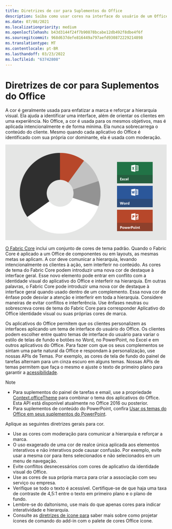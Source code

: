 ```yaml
---
title: Diretrizes de cor para Suplementos do Office
description: Saiba como usar cores na interface do usuário de um Office Add-in.
ms.date: 07/08/2021
ms.localizationpriority: medium
ms.openlocfilehash: b43d3144f24f7b90878bcabe12db492f8dbe4f6f
ms.sourcegitcommit: 968d637defe816449a797aefd930872229214898
ms.translationtype: MT
ms.contentlocale: pt-BR
ms.lasthandoff: 03/23/2022
ms.locfileid: "63742808"
---
```

# <a name="color-guidelines-for-office-add-ins"></a>Diretrizes de cor para Suplementos do Office

A cor é geralmente usada para enfatizar a marca e reforçar a hierarquia visual. Ela ajuda a identificar uma interface, além de orientar os clientes em uma experiência. No Office, a cor é usada para os mesmos objetivos, mas é aplicada intencionalmente e de forma mínima. Ela nunca sobrecarrega o conteúdo do cliente. Mesmo quando cada aplicativo do Office é identificado com sua própria cor dominante, ela é usada com moderação.

![Diagrama mostrando o esquema de cores para Office, Excel, Word e PowerPoint. As cores principais para Office são preto e branco, e as cores secundárias são cinza claro, cinza escuro e laranja. A cor dominante para Excel é verde, o Word é azul e PowerPoint laranja.](../images/office-addins-color-schemes.png)

[O Fabric Core](fabric-core.md) inclui um conjunto de cores de tema padrão. Quando o Fabric Core é aplicado a um Office de componentes ou em layouts, as mesmas metas se aplicam. A cor deve comunicar a hierarquia, levando intencionalmente os clientes à ação, sem interferir no conteúdo. As cores de tema do Fabric Core podem introduzir uma nova cor de destaque à interface geral. Esse novo elemento pode entrar em conflito com a identidade visual do aplicativo do Office e interferir na hierarquia. Em outras palavras, o Fabric Core pode introduzir uma nova cor de destaque à interface geral quando usado dentro de um complemento. Essa nova cor de ênfase pode desviar a atenção e interferir em toda a hierarquia. Considere maneiras de evitar conflitos e interferência. Use ênfases neutras ou sobrescreva cores de tema do Fabric Core para corresponder Aplicativo do Office identidade visual ou suas próprias cores de marca.

Os aplicativos do Office permitem que os clientes personalizem as interfaces aplicando um tema de interface do usuário do Office. Os clientes podem escolher entre quatro temas de interface do usuário para variar o estilo de telas de fundo e botões no Word, no PowerPoint, no Excel e em outros aplicativos do Office. Para fazer com que os seus complementos se sintam uma parte natural da Office e respondam à personalização, use nossas APIs de Temas. Por exemplo, as cores de tela de fundo do painel de tarefas alternam para um cinza escuro em alguns temas. Nossas APIs de temas permitem que faça o mesmo e ajuste o texto de primeiro plano para garantir a [acessibilidade](../design/accessibility-guidelines.md).

> [!NOTE]
>
> - Para suplementos do painel de tarefas e email, use a propriedade [Context.officeTheme](/javascript/api/office/office.context) para combinar o tema dos aplicativos do Office. Esta API está disponível atualmente no Office 2016 ou posterior.
> - Para suplementos de conteúdo do PowerPoint, confira [Usar os temas do Office em seus suplementos do PowerPoint](../powerpoint/use-document-themes-in-your-powerpoint-add-ins.md).

Aplique as seguintes diretrizes gerais para cor.

- Use as cores com moderação para comunicar a hierarquia e reforçar a marca.
- O uso exagerado de uma cor de realce única aplicada aos elementos interativos e não interativos pode causar confusão. Por exemplo, evite usar a mesma cor para itens selecionados e não selecionados em um menu de navegação.
- Evite conflitos desnecessários com cores de aplicativo da identidade visual do Office.
- Use as cores de sua própria marca para criar a associação com seu serviço ou empresa.
- Verifique se todo o texto é acessível. Certifique-se de que haja uma taxa de contraste de 4,5:1 entre o texto em primeiro plano e o plano de fundo.
- Lembre-se do daltonismo, use mais do que apenas cores para indicar interatividade e hierarquia.
- Consulte as [diretrizes de ícone para](../design/add-in-icons.md) saber mais sobre como projetar ícones de comando do add-in com o palete de cores Office ícone.
